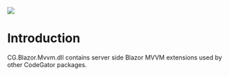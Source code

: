<img src="~/images/codegator-334x158.png" />

# Introduction

CG.Blazor.Mvvm.dll contains server side Blazor MVVM extensions used by other CodeGator packages.






